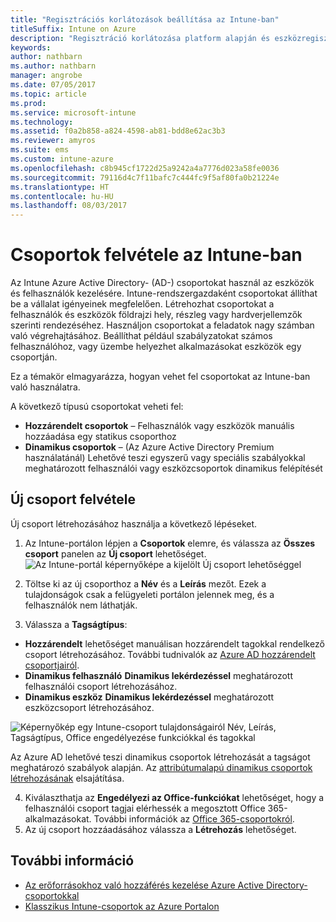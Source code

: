 ```yaml
---
title: "Regisztrációs korlátozások beállítása az Intune-ban"
titleSuffix: Intune on Azure
description: "Regisztráció korlátozása platform alapján és eszközregisztrálási korlát beállítása az Intune-ban. \""
keywords: 
author: nathbarn
ms.author: nathbarn
manager: angrobe
ms.date: 07/05/2017
ms.topic: article
ms.prod: 
ms.service: microsoft-intune
ms.technology: 
ms.assetid: f0a2b858-a824-4598-ab81-bdd8e62ac3b3
ms.reviewer: amyros
ms.suite: ems
ms.custom: intune-azure
ms.openlocfilehash: c8b945cf1722d25a9242a4a7776d023a58fe0036
ms.sourcegitcommit: 79116d4c7f11bafc7c444fc9f5af80fa0b21224e
ms.translationtype: HT
ms.contentlocale: hu-HU
ms.lasthandoff: 08/03/2017
---
```

# <a name="add-groups-in-intune"></a>Csoportok felvétele az Intune-ban
Az Intune Azure Active Directory- (AD-) csoportokat használ az eszközök és felhasználók kezelésére. Intune-rendszergazdaként csoportokat állíthat be a vállalat igényeinek megfelelően. Létrehozhat csoportokat a felhasználók és eszközök földrajzi hely, részleg vagy hardverjellemzők szerinti rendezéséhez. Használjon csoportokat a feladatok nagy számban való végrehajtásához. Beállíthat például szabályzatokat számos felhasználóhoz, vagy üzembe helyezhet alkalmazásokat eszközök egy csoportján.

Ez a témakör elmagyarázza, hogyan vehet fel csoportokat az Intune-ban való használatra.

A következő típusú csoportokat veheti fel:
- **Hozzárendelt csoportok** – Felhasználók vagy eszközök manuális hozzáadása egy statikus csoporthoz
- **Dinamikus csoportok** – (Az Azure Active Directory Premium használatánál) Lehetővé teszi egyszerű vagy speciális szabályokkal meghatározott felhasználói vagy eszközcsoportok dinamikus felépítését

## <a name="add-a-new-group"></a>Új csoport felvétele

Új csoport létrehozásához használja a következő lépéseket.
1. Az Intune-portálon lépjen a **Csoportok** elemre, és válassza az **Összes csoport** panelen az **Új csoport** lehetőséget.
  ![Az Intune-portál képernyőképe a kijelölt Új csoport lehetőséggel](./media/groups-add-new.png)
2. Töltse ki az új csoporthoz a **Név** és a **Leírás** mezőt. Ezek a tulajdonságok csak a felügyeleti portálon jelennek meg, és a felhasználók nem láthatják.

3. Válassza a **Tagságtípus**:
  - **Hozzárendelt** lehetőséget manuálisan hozzárendelt tagokkal rendelkező csoport létrehozásához. További tudnivalók az [Azure AD hozzárendelt csoportjairól](https://docs.microsoft.com/azure/active-directory/active-directory-groups-create-azure-portal).
  - **Dinamikus felhasználó** **Dinamikus lekérdezéssel** meghatározott felhasználói csoport létrehozásához.
  - **Dinamikus eszköz** **Dinamikus lekérdezéssel** meghatározott eszközcsoport létrehozásához.

  ![Képernyőkép egy Intune-csoport tulajdonságairól Név, Leírás, Tagságtípus, Office engedélyezése funkciókkal és tagokkal](./media/groups-add-properties.png)

  Az Azure AD lehetővé teszi dinamikus csoportok létrehozását a tagságot meghatározó szabályok alapján. Az [attribútumalapú dinamikus csoportok létrehozásának](https://docs.microsoft.com/azure/active-directory/active-directory-groups-dynamic-membership-azure-portal) elsajátítása.

4. Kiválaszthatja az **Engedélyezi az Office-funkciókat** lehetőséget, hogy a felhasználói csoport tagjai elérhessék a megosztott Office 365-alkalmazásokat. További információk az [Office 365-csoportokról](https://support.office.com/article/Learn-about-Office-365-groups-b565caa1-5c40-40ef-9915-60fdb2d97fa2).
5. Az új csoport hozzáadásához válassza a **Létrehozás** lehetőséget.

## <a name="see-also"></a>További információ
- [Az erőforrásokhoz való hozzáférés kezelése Azure Active Directory-csoportokkal](https://docs.microsoft.com/azure/active-directory/active-directory-manage-groups)
- [Klasszikus Intune-csoportok az Azure Portalon](groups-get-started.md)

